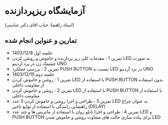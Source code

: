# آزمایشگاه ریزپردازنده
(استاد راهنما: جناب اقای دکتر عباسی)
## تمارین و عنواین انجام شده
* جلسه اول 1403/12/8
* تمرین 1 : مقدمات کلی ریز پردازنده و خاموش و روشن کردن LED به صورت چشمک زن در برد آردینو UNO
* تمرین 2 :  بررسی عملکرد PUSH BUTTON نسبت به LED در برد آردینو UNO
* جلسه دوم 1403/12/15
* تمرین 1 : روشن و خاموش کردن LED با استفاده از PUSH BUTTON بدون استفاده از مقاومت داخلی
* تمرین 2 : روشن و خاموش کردن LED با استفاده از PUSH BUTTON با استفاده از مقاومت داخلی
* تمرین 3 : طراحی و اجرا روشن و خاموش کردن 3 عدد LED به عنوان چراغ راهنمایی رانندگی با اسفتاده از توابع تاخیر (DELAY)
* تمرین 4 : طراحی و اجرا تابلو روان با استفاده از ماتریس ها و چند عدد LED و PUSH BUTTON برای پیاده سازی حالت های متفاوت روشن و خاموش شدن LED 
